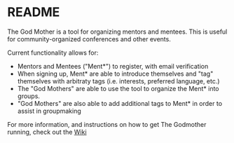 # README

The God Mother is a tool for organizing mentors and mentees. This is useful for community-organized conferences and other events.

Current functionality allows for:
 * Mentors and Mentees ("Ment*") to register, with email verification
 * When signing up, Ment* are able to introduce themselves and "tag" themselves with arbitraty tags (i.e. interests, preferred language, etc.)
 * The "God Mothers" are able to use the tool to organize the Ment* into groups.
 * "God Mothers" are also able to add additional tags to Ment* in order to assist in groupmaking

For more information, and instructions on how to get The Godmother running, check out the [Wiki](https://github.com/chaosmentors/the-godmother/wiki)
